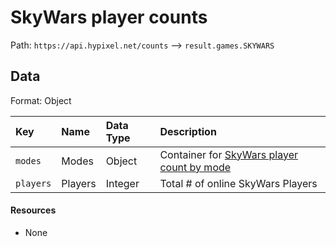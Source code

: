# SkyWars player counts
Path: `https://api.hypixel.net/counts` --> `result.games.SKYWARS`

## Data
Format: Object

|Key|Name|Data Type|Description|
|:-|:-|:-|:-|
|`modes`|Modes|Object|Container for [SkyWars player count by mode](https://github.com/HypixelCommunity/Hypixel-Api-Documentation/tree/main/Counts/games/SKYWARS/modes)|
|`players`|Players|Integer|Total # of online SkyWars Players|

#### Resources
- None
